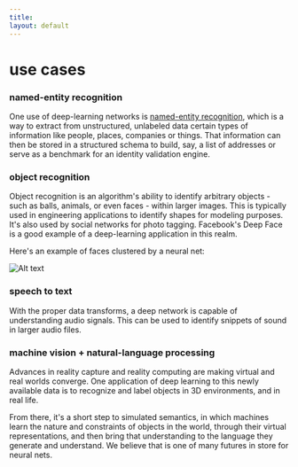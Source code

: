 ```yaml
---
title: 
layout: default
---
```


# use cases

### named-entity recognition

One use of deep-learning networks is [named-entity recognition](https://en.wikipedia.org/wiki/Named-entity_recognition), which is a way to extract from unstructured, unlabeled data certain types of information like people, places, companies or things. That information can then be stored in a structured schema to build, say, a list of addresses or serve as a benchmark for an identity validation engine. 

### object recognition

Object recognition is an algorithm's ability to identify arbitrary objects - such as balls, animals, or even faces - within larger images. This is typically used in engineering applications to identify shapes for modeling purposes. It's also used by social networks for photo tagging. Facebook's Deep Face is a good example of a deep-learning application in this realm. 

Here's an example of faces clustered by a neural net:

![Alt text](../img/faces_tsne.jpg)

### speech to text

With the proper data transforms, a deep network is capable of understanding audio signals. This can be used to identify snippets of sound in larger audio files.

### machine vision + natural-language processing

Advances in reality capture and reality computing are making virtual and real worlds converge. One application of deep learning to this newly available data is to recognize and label objects in 3D environments, and in real life. 

From there, it's a short step to simulated semantics, in which machines learn the nature and constraints of objects in the world, through their virtual representations, and then bring that understanding to the language they generate and understand. We believe that is one of many futures in store for neural nets.

